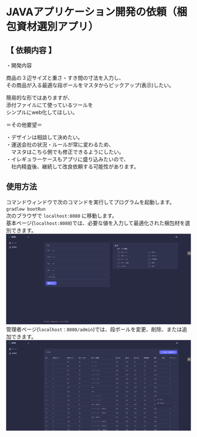 # JAVAアプリケーション開発の依頼（梱包資材選別アプリ）


## 【 依頼内容 】

・開発内容

商品の３辺サイズと重さ・すき間の寸法を入力し、<br />
その商品が入る最適な段ボールをマスタからピックアップ(表示)したい。<br />

簡易的な形ではありますが、<br />
添付ファイルにて使っているツールを<br />
シンプルにweb化してほしい。<br />

＝その他要望＝<br />

・デザインは相談して決めたい。<br />
・運送会社の状況・ルールが常に変わるため、<br />
　マスタはこちら側でも修正できるようにしたい。<br />
・イレギュラーケースもアプリに盛り込みたいので、<br />
　社内精査後、継続して改良依頼する可能性があります。


## 使用方法
コマンドウィンドウで次のコマンドを実行してプログラムを起動します。<br />
`gradlew bootRun`<br />
次のブラウザで `localhost:8080` に移動します。<br />
基本ページ(`localhost:8080`)では、必要な値を入力して最適化された梱包材を選別できます。
![ホーム](https://github.com/masayukipy/optimal-cardboard/blob/master/images/home.png)
管理者ページ(`localhost：8080/admin`)では、段ボールを変更、削除、または追加できます。
![管理者](https://github.com/masayukipy/optimal-cardboard/blob/master/images/admin.png)
